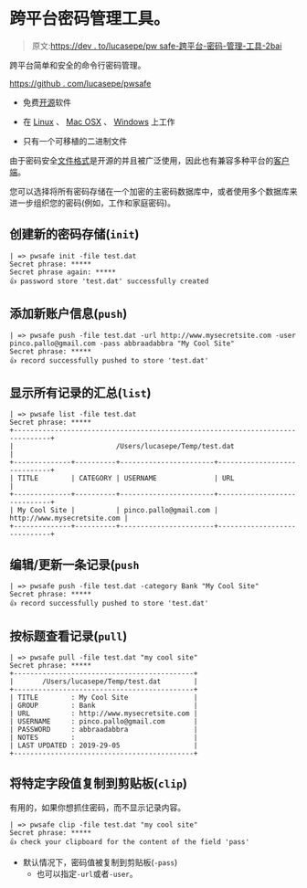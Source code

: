 # 跨平台密码管理工具。

> 原文:[https://dev . to/lucasepe/pw safe-跨平台-密码-管理-工具-2bai](https://dev.to/lucasepe/pwsafe-cross-platform-password-management-tool-2bai)

跨平台简单和安全的命令行密码管理。

[https://github . com/lucasepe/pwsafe](https://github.com/lucasepe/pwsafe)

*   免费[开源](https://github.com/lucasepe/pwsafe)软件
*   在 [Linux](https://github.com/lucasepe/pwsafe/releases/download/v1.0.0/pwsafe-linux-amd64) 、 [Mac OSX](https://github.com/lucasepe/pwsafe/releases/download/v1.0.0/pwsafe-darwin-amd64) 、 [Windows](https://github.com/lucasepe/pwsafe/releases/download/v1.0.0/pwsafe-windows-amd64) 上工作

*   只有一个可移植的二进制文件

由于密码安全[文件格式](https://raw.githubusercontent.com/jpvasquez/PasswordSafe/master/docs/formatV3.txt)是开源的并且被广泛使用，因此也有兼容多种平台的[客户端](https://pwsafe.org/relatedprojects.shtml)。

您可以选择将所有密码存储在一个加密的主密码数据库中，或者使用多个数据库来进一步组织您的密码(例如，工作和家庭密码)。

## [](#create-a-new-password-store-raw-init-endraw-)创建新的密码存储(`init`)

```
| => pwsafe init -file test.dat
Secret phrase: *****
Secret phrase again: ***** 
👍 password store 'test.dat' successfully created 
```

## [](#add-a-new-account-info-raw-push-endraw-)添加新账户信息(`push`)

```
| => pwsafe push -file test.dat -url http://www.mysecretsite.com -user pinco.pallo@gmail.com -pass abbraadabbra "My Cool Site"
Secret phrase: *****
👍 record successfully pushed to store 'test.dat' 
```

## [](#show-a-summary-of-all-records-raw-list-endraw-)显示所有记录的汇总(`list`)

```
| => pwsafe list -file test.dat
Secret phrase: *****
+-------------------------------------------------------------------------------+
|                         /Users/lucasepe/Temp/test.dat                         |
+--------------+----------+-----------------------+-----------------------------+
| TITLE        | CATEGORY | USERNAME              | URL                         |
+--------------+----------+-----------------------+-----------------------------+
| My Cool Site |          | pinco.pallo@gmail.com | http://www.mysecretsite.com |
+--------------+----------+-----------------------+-----------------------------+ 
```

## [](#edit-update-a-record-raw-push-endraw-)编辑/更新一条记录(`push`

```
| => pwsafe push -file test.dat -category Bank "My Cool Site"
Secret phrase: *****
👍 record successfully pushed to store 'test.dat' 
```

## [](#view-a-record-by-its-title-raw-pull-endraw-)按标题查看记录(`pull`)

```
| => pwsafe pull -file test.dat "my cool site"
Secret phrase: *****
+--------------------------------------------+
|       /Users/lucasepe/Temp/test.dat        |
+--------------------------------------------+
| TITLE        : My Cool Site                |
| GROUP        : Bank                        |
| URL          : http://www.mysecretsite.com |
| USERNAME     : pinco.pallo@gmail.com       |
| PASSWORD     : abbraadabbra                |
| NOTES        :                             |
| LAST UPDATED : 2019-29-05                  |
+--------------------------------------------+ 
```

## [](#copy-a-specific-field-value-to-clipboard-raw-clip-endraw-)将特定字段值复制到剪贴板(`clip`)

有用的，如果你想抓住密码，而不显示记录内容。

```
| => pwsafe clip -file test.dat "my cool site"
Secret phrase: *****
👍 check your clipboard for the content of the field 'pass' 
```

*   默认情况下，密码值被复制到剪贴板(`-pass`)
    *   也可以指定`-url`或者`-user`。